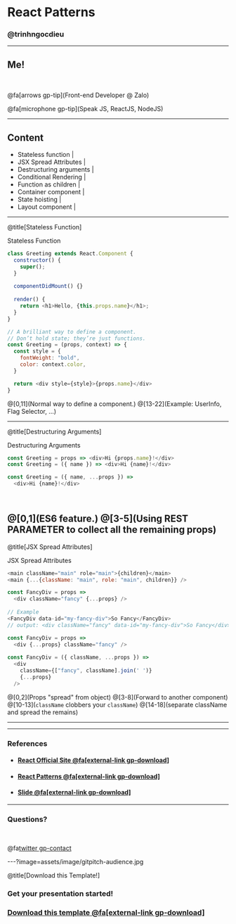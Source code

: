 # React Patterns

### @trinhngocdieu

---

## Me!

<br>

@fa[arrows gp-tip](Front-end Developer @ Zalo)

@fa[microphone gp-tip](Speak JS, ReactJS, NodeJS)

---

## Content

- Stateless function |
- JSX Spread Attributes |
- Destructuring arguments |
- Conditional Rendering |
- Function as children |
- Container component |
- State hoisting |
- Layout component |


---

@title[Stateless Function]

<p><span class="slide-title">Stateless Function</span></p>

```javascript
class Greeting extends React.Component {
  constructor() {
    super();
  }
  
  componentDidMount() {}
  
  render() {
    return <h1>Hello, {this.props.name}</h1>;
  }
}

// A brilliant way to define a component.
// Don’t hold state; they’re just functions.
const Greeting = (props, context) => {
  const style = {
    fontWeight: "bold",
    color: context.color,
  }

  return <div style={style}>{props.name}</div>
}
```

@[0,11](Normal way to define a component.)
@[13-22](Example: UserInfo, Flag Selector, ...)

---

@title[Destructuring Arguments]

<p><span class="slide-title">Destructuring Arguments</span></p>

```javascript
const Greeting = props => <div>Hi {props.name}!</div>
const Greeting = ({ name }) => <div>Hi {name}!</div>

const Greeting = ({ name, ...props }) =>
  <div>Hi {name}!</div>
  
  
```

@[0,1](ES6 feature.)
@[3-5](Using REST PARAMETER to collect all the remaining props)
---

@title[JSX Spread Attributes]

<p><span class="slide-title">JSX Spread Attributes</span></p>

```javascript
<main className="main" role="main">{children}</main>
<main {...{className: "main", role: "main", children}} />

const FancyDiv = props =>
  <div className="fancy" {...props} />
  
// Example
<FancyDiv data-id="my-fancy-div">So Fancy</FancyDiv>
// output: <div className="fancy" data-id="my-fancy-div">So Fancy</div>

const FancyDiv = props =>
  <div {...props} className="fancy" />
  
const FancyDiv = ({ className, ...props }) =>
  <div
    className={["fancy", className].join(' ')}
    {...props}
  />
```

@[0,2](Props "spread" from object)
@[3-8](Forward to another component)
@[10-13](`className` clobbers your `className`)
@[14-18](separate className and spread the remains)

---


---

### References

- #### [React Official Site  @fa[external-link gp-download]](https://gitpitch.com/gitpitch/templates/blue)
- #### [React Patterns @fa[external-link gp-download]](https://gitpitch.com/gitpitch/templates/blue?p=codemax)
- #### [Slide @fa[external-link gp-download]](https://gitpitch.com/gitpitch/templates/blue?p=speaker)

---

### Questions?

<br>

@fa[twitter gp-contact](@trinhngocdieu)


---?image=assets/image/gitpitch-audience.jpg

@title[Download this Template!]

### <span class="white">Get your presentation started!</span>
### [Download this template @fa[external-link gp-download]](https://gitpitch.com/template/download/blue)

